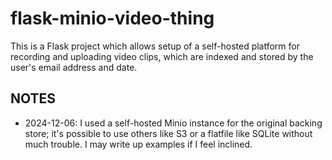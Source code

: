 # flask-minio-video-thing

This is a Flask project which allows setup of a self-hosted platform for recording and uploading video clips, which are indexed and stored by the user's email address and date.

## NOTES

- 2024-12-06:  I used a self-hosted Minio instance for the original backing store; it's possible to use others like S3 or a flatfile like SQLite without much trouble.  I may write up examples if I feel inclined.